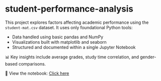 # student-performance-analysis

This project explores factors affecting academic performance using the `student-mat.csv` dataset. It uses only foundational Python tools:

- Data handled using basic pandas and NumPy
- Visualizations built with matplotlib and seaborn
- Structured and documented within a single Jupyter Notebook

📊 Key insights include average grades, study time correlation, and gender-based comparisons.

🔗 View the notebook: [Click here](https://github.com/ShoaibAsim14/student-performance-analysis)
